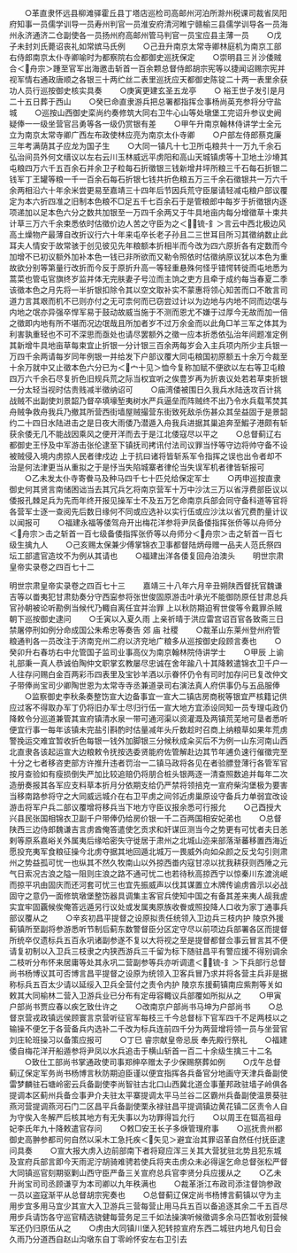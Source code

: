 <!-- { "loadSidebar": true } -->
　　○革直隶怀远县柳滩驿霍丘县丁塔店巡检司高邮州河泊所滁州税课司裁省凤阳府知事一员儒学训导一员寿州判官一员淮安府清河睢宁赣榆三县儒学训导各一员海州永济通济二仓副使各一员扬州府高邮州管马判官一员宝应县主薄一员
　　○戊子未封刘氏薨诏丧礼如常嫔马氏例
　　○己丑升南京太常寺卿林庭机为南京工部右侍郎南京太仆寺卿喻时为都察院右佥都御史巡抚保定
　　○崇明县三爿沙倭贼合＜舟宗＞踵至官军出海邀击斩首一百余颗总督侍郎胡宗宪等以捷闻诏赐宗宪并视军情右通政唐顺之各银三十两纻丝二表里巡抚应天都御史陈锭二十两一表里余获功人员行巡按御史核实具奏
　　○庚寅更建玄圣五龙亭
　　○  裕王世子发引是月二十五日葬于西山
　　○癸巳命直隶游兵把总署都指挥佥事杨尚英充参将分守盐城
　　○巡按山西御史栾尚约奏修筑大同右卫牛心山等处墩堡工完诏升参议史阙疑俸一一级坐营官吕勇等各一级仍赏银有差
　　○甲午升南京翰林侍讲学士全元立为南京太常寺卿广西左布政使林应亮为南京太仆寺卿
　　○户部左侍郎蔡克廉三年考满荫其子应龙为国子生
　　○大同一镇凡十七卫所屯粮共十一万九千余石弘治间员外何文缙议以左右云川玉林威远平虏阳和高山天城镇虏等十卫地土沙塉其屯粮四万六千五百余石并余卫子粒每石折徵银三钱新增井坪所粮三千石每石折银二钱军丁王罐等粮一千一百余石每石折银七钱共折色粮五万三千余石徵银共一万六千余两相沿六十年余米尝更易至嘉靖三十四年后节因兵荒守臣屡请轻减屯粮户部议覆定为本六折四准之旧制本色粮不□足五千七百余石于是管粮郎中每岁于折徵银内逐项递加以足本色六分之数共加银至一万四千余两又于牛具地亩内每分增徵草十束共计草三万六千余束悉依时估徵价边人苦之守臣为之＜锍-釒＞言云中西北极边风高土燥物产最薄自改折议行六十年来屯卒长老子孙且二三世耳目所习其徵纳数止此耳夫人情安于故常骇于创见彼见先年粮额本折相半而今改为四六原折各有定数而今加增不已初议额外加补本色一钱已非所欲而又勒令照依时估徵纳原议犹以本色为重故欲分别等第量行改折而今反于原折升高一等轻重悬殊何怪乎错愕转徙而屯地悉为蒿菜也管屯官旗终岁监并体无完肤妻子号泣而主饷之吏方且牵于成约每当春夏二季该徵本色之月先将一半折银扣除令其以空文取补实不蒙惠将领心知苦而口不敢言司道力言其艰而机不已则亦付之无可柰何而已窃尝过计以为边地与内地不同而边氓与内地之氓亦异强卒悍军易于鼓动故威当施于不测而恩尤不嫌于过厚今无故而加一倍之徵即内地有所不堪而况边氓哉且所加者岁不过万余金而以此角□羊三军之体其为利害孰重轻也不可不深思而亟处也请尽罢额外之徵一应本折悉依弘治年间题准定例其新增牛具地亩草每束宜止折银一分计银三百余两每岁会入主兵项内所少主兵银一万四千余两请每岁同年例银一并给发下户部议覆大同屯粮国初原额五十余万今裁至十余万就中又止徵本色六分已为＜宀十见＞恤今复称加赋不便欲以左右等卫屯粮四万六千余石尽复折色旧规兵荒之际当权宜听之俟豊岁再为折衷议处若若草束折银一分太轻当视时估贵贱减半徵纳诏可
　　○庙湾倭被围日久我兵水陆迭攻百计挑战贼不出副使刘景韶乃督卒填壕堑夷树水严兵逼垒而阵贼终不出乃令水兵载苇焚其舟贼争救舟我兵乃撤其所营西街墙屋贼撮营东街致死敌杀伤甚众其垒益固于是景韶约二十四日水陆进击之是日夜大雨倭乃潜遁入舟我兵进据其巢追奔至鰕子港颇有斩获余倭无几不能战因乘风之便开洋而去于是江北倭寇尽以平之
　　○总督蓟辽右都御史王忬及中军游击张伦逮至下镇抚司拷讯付法司议罪当忬等守边将帅守备不设被贼侵入境内虏掠人民者律戍边  上于抗曰诸将皆斩系军令指挥之误也出令者却不治是何法津更当从重拟之于是忬当失陷城寨者律伦当失误军机者律皆斩报可
　　○乙未发太仆寺寄餋马及种马四千七十匹兑给保定军士
　　○丙申巡按直隶御史何其贤言南储困诎当去其冗兵乞将南京营军十万中沙汰三万以省浮费部臣议以倭报孔棘足兵为先而年终开报见操军士不及五万乞命南京兵部会同守备科道等官将各营军士逐一查阅先后数日缘何不同或应选补以实行伍或应沙汰以省冗费酌量计议以闻报可
　　○福建永福等倭驾舟开出梅花洋参将尹凤备倭指挥张侨等以舟师分＜舟宗＞击之斩首一百七级备倭指挥张侨等以舟师分＜舟宗＞击之斩首一百七级生擒九人
　　○己亥赐太保兼少傅掌锦衣卫事都督陆炳母赠一品夫人范氏祭四坛工部遣官造坟不为例从其请也
　　○福建出洋各倭复回舟泊澳头
　　明世宗肃皇帝实录卷之四百七十二



明世宗肃皇帝实录卷之四百七十三
　　嘉靖三十八年六月辛丑朔陕西督抚官魏谦吉等以畨夷犯甘肃劾奏分守西寍参将张世俊固原游击叶承光不能御防原任甘肃总兵官孙朝被论听勘例当候代乃輙自离任宜并治罪  上以秋防期迫宥世俊等令戴罪杀贼朝下巡按御史逮问
　　○壬寅以入夏久雨  上亲祈晴于洪应雷宫诏百官各致斋三日禁屠停刑如例分命成国公朱希忠等奏告  郊  庙  社稷
　　○裁革山东莱州登州府管粮通判各一员改注于济南兖州二府以济兖地广粮多从巡按御史段顾言奏也
　　○癸卯升右春坊右中允管国子监司业事高仪为南京翰林院侍讲学士
　　○甲辰  上谕礼部秉一真人恭诚伯陶仲文职掌玄教屡尽忠诚在舍年踰八十其降敕遣锦衣卫千户一人往存问赐白金百两彩币四表里及宝钞羊酒以示眷怀仍令有司时加存问已复改仲文子带俸尚宝司少卿陶世恩为太常寺寺丞兼道录司右演法真人府供事仍与五品服俸
　　○监察御史李秋条奏整饬宣大边备事宜一宣大二镇店房商税等银宜严核籍记供应过客不得取办军丁仍将旧办军士尽归行伍一宣大地方宜添设同知一员专理屯政仍降敕令分巡道兼管其宣府镇清水泉一带可通河渠以资灌溉及两镇荒芜地可垦者悉听便宜行事一每年该镇未完盐引斟酌时估量减年头斤数趁时召商上纳粮草如果年荒虏警挽运交难宜暂收折色每银一钱外加脚银三分候秋成籴买后不为例一山东河南山西北直隶各该起运宣大边粮敕令抚按选委贤能府佐管解赴边其节年逋负速行催徵完至十分之七者移咨吏部方许推升违者罚治一二镇马政将各见在者验膘登薄行各管军官按月查验如有瘦损倒失严加比较追赔仍将朋合桩头银两逐一清查照数追并每年二次造册奏报其各军应支料草本折月分依期支给仍严禁将领掊克一宣府柴沟堡极为要害当移南路参将守之大同威远城介在右卫平虏之间邻近虏巢原设守备兵力单弱宜改设游击将军户兵二部议覆增将移兵当下地方守臣议报余悉可行报允
　　○己酉授大兴县民张国相锦衣卫副千户带俸仍给房价银一千二百两国相安妃弟也
　　○总督陕西三边侍郎魏谦吉言虏酋俺答遣使乞贡求和奸谋叵测当今之势更有可忧者夫日恙剌等原系嘉峪关外属夷后缘哈密失守徙居于肃州之北城山迩来部落渐蕃移置西海近愿投充夷军食粮征操今北虏夺据其地回遁北城万一畏威外向如朵颜之反戈勾引则肃州之势益孤可忧一也纵其不然久牧南山以外掠西畨内寇甘凉以扰我耕获则西陲之元气日索况古浪之隘一阻则庄浪之路不通可忧二也若待秋高掠西宁以惊秦川东渡洮岷而掠平巩由固庆而还河套可忧三也宜先振威声以伐其谋置立木牌传谕虏酋示以必战固守之意仍一面修筑墩堡整饬器具调集主客官兵使知中国之有备其差来夷人觇我虗实宜牢固覊候俟俺答远遁另行议处或发属夷原族收餋或照投降人口收为家丁通事兵部议覆从之
　　○辛亥初昌平提督之设原拟责任统领入卫边兵三枝内护  陵京外援蓟镇所至副将参游悉听节制后蓟东数警督臣分区定守尽以前项边兵部署各区而提督所统卒仅遗标兵五百永巩诸副参遂不复以大将视之至是提督都督佥事云冒言其不便请复初制以入卫兵三枝隶之内狭西游兵三千留为标下随驻昌平有警应援不得别调余二枝听分布怀来居庸等处其永巩二营副参等兵亦听调遣＜锍-釒＞下兵部行总督尚书杨博议其可否博言昌平提督之设原为统领入卫客兵冒乃求并将各营主兵非是据称标兵五百太少请以延绥入卫兵全营付之责令内护  陵京东援蓟镇南应紫荆等关如敕其大同榆林二营入卫游兵业已分布有定毋容輙议兵部覆如所拟从之
　　○甲寅户部尚书贾应春以疾乞致仕许之
　　○改南京户部尚书马坤为户部尚书
　　○总督京营戎政镇远侯顾寰言京营听征官军每枝三千今总督标下官军四千不足两枝以之输操不便乞于各营备兵内选补二千改为标兵连前四千分为两营增将领一员与坐营官刘庄轮班操习以备策应报可
　　○丁巳  睿宗献皇帝忌辰  奉先殿行祭礼
　　○福建倭自梅花洋开船遁参将尹凤以水兵追击于横山斩首一百二十余级生擒三十二名
　　○致仕工部尚书掌通政使司事郑绅卒赠太子少保赐祭葬如例
　　○戊午总督蓟辽保定军务尚书杨博言秋防期迫臣谨以便宜指挥各兵备官分地画守天津兵备副使雷梦麟驻石塘岭密云兵备副使李尚智驻古北口山西冀北道佥事董邦政驻墙子岭俱各提调本区蓟州兵备佥事尹介夫驻太平寨提调太平马兰谷二区霸州兵备副使温景葵驻燕河营提调燕河石门二区昌平兵备副使栗永禄驻昌平提调镇边黄花镇二区责令人自为守俟入冬解严后核其地方有无失事以为功罪得旨允行
　　○以周王在铤高祖母妃李氏年九十降敕遣官存问
　　○敕□安王长子多焿管理府事
　　○巡抚贵州都御史高翀参都司何自然以采木工急托疾＜矢见＞避宜治其罪诏革自然任付抚臣逮问具奏
　　○宣大报大虏入边前部南下者将窥应浑三关其大营犹驻北势且犯东城及宣府兵部言即今天雨泥泞胡骑难骋若使兵将夹击虏众未必得逞乞命总督张松严督大同镇巡官刻期驱剿山西守臣严备三关宣府总兵官李贤分兵应援从之
　　○乙未升尚宝司司丞顾谦亨为本司卿以九年秩满也
　　○裁革浙江布政司添注督饷参政一员以盗寇渐平从总督胡宗宪奏也
　　○总督蓟辽保定尚书杨博言蓟镇以守为主用步宜多用马宜少其宣大入卫游兵三营每营止用马兵五百以备追逐其余二千五百尽用步兵请饬各守巡官精选骁健每营务足三千如法操演听候徵调多余马匹暂收别营候军还仍归原伍从之
　　○虏由大同镇川堡入犯转掠宣府东西二城驻内地凡旬日会久雨乃分道西自赵山沟墩东自丁零岭怀安左右卫引去
